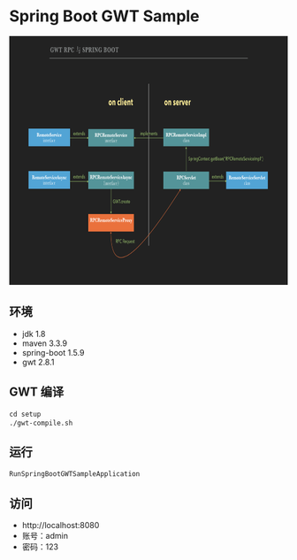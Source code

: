 # Spring Boot GWT Sample

<img src="https://github.com/panxiaoan/spring-boot-gwt-sample/blob/master/docs/media/gwt-rpc.png" width="750" height="450" alt="GWT RPC 与 SpringBoot 交互原理图"/>

## 环境
- jdk 1.8
- maven 3.3.9
- spring-boot 1.5.9
- gwt 2.8.1

## GWT 编译
```shell
cd setup
./gwt-compile.sh
```

## 运行
```
RunSpringBootGWTSampleApplication
```

## 访问
- http://localhost:8080
- 账号：admin
- 密码：123
